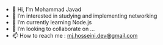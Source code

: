 - 👋 Hi, I’m Mohammad Javad
- 👀 I’m interested in studying and implementing networking
- 🌱 I’m currently learning Node.js
- 💞️ I’m looking to collaborate on ...
- 📫 How to reach me : mj.hosseini.dev@gmail.com

<!---
vector-mj/vector-mj is a ✨ special ✨ repository because its `README.md` (this file) appears on your GitHub profile.
You can click the Preview link to take a look at your changes.
--->
